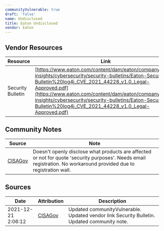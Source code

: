 ```yaml
---
communityVulnerable: true
draft: 'false'
name: Undisclosed
title: Eaton Undisclosed
vendor: Eaton
---
```


## Vendor Resources
| Resource | Link |
| --- | --- |
| Security Bulletin | [https://www.eaton.com/content/dam/eaton/company/news-insights/cybersecurity/security-bulletins/Eaton-Security-Bulletin%20log4j_CVE_2021_44228_v1.0_Legal-Approved.pdf](https://www.eaton.com/content/dam/eaton/company/news-insights/cybersecurity/security-bulletins/Eaton-Security-Bulletin%20log4j_CVE_2021_44228_v1.0_Legal-Approved.pdf) |


## Community Notes
| Source | Note |
| --- | --- |
| [CISAGov](https://raw.githubusercontent.com/cisagov/log4j-affected-db/develop/README.md) | Doesn't openly disclose what products are affected or not for quote 'security purposes'. Needs email registration. No workaround provided due to registration wall. |

## Sources
| Date | Attribution | Description |
| --- | --- | --- |
| 2021-12-21 2:06:12 | [CISAGov](https://raw.githubusercontent.com/cisagov/log4j-affected-db/develop/README.md) | Updated communityVulnerable. Updated vendor link Security Bulletin. Updated community note.  |
